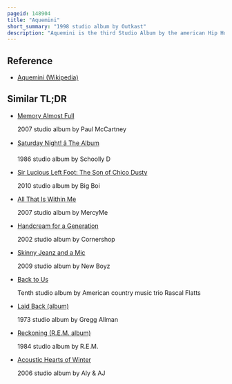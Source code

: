```yaml
---
pageid: 148904
title: "Aquemini"
short_summary: "1998 studio album by Outkast"
description: "Aquemini is the third Studio Album by the american Hip Hop Duo Outkast. It was released on September 29, 1998, by Laface Records. The Title is a Portmanteau of the two Performers' Zodiac Signs: Aquarius and Gemini, which is indicative of the Album's recurring Theme of the differing Personalities of the two Members. The Group recorded the Majority of the Album at Bobby Brown's bosstown recording Studios and Doppler Studios both in Atlanta Georgia."
---
```


## Reference

- [Aquemini (Wikipedia)](https://en.wikipedia.org/?curid=148904)

## Similar TL;DR

- [Memory Almost Full](/tldr/en/memory-almost-full)

  2007 studio album by Paul McCartney

- [Saturday Night! â The Album](/tldr/en/saturday-night-the-album)

  1986 studio album by Schoolly D

- [Sir Lucious Left Foot: The Son of Chico Dusty](/tldr/en/sir-lucious-left-foot-the-son-of-chico-dusty)

  2010 studio album by Big Boi

- [All That Is Within Me](/tldr/en/all-that-is-within-me)

  2007 studio album by MercyMe

- [Handcream for a Generation](/tldr/en/handcream-for-a-generation)

  2002 studio album by Cornershop

- [Skinny Jeanz and a Mic](/tldr/en/skinny-jeanz-and-a-mic)

  2009 studio album by New Boyz

- [Back to Us](/tldr/en/back-to-us)

  Tenth studio album by American country music trio Rascal Flatts

- [Laid Back (album)](/tldr/en/laid-back-album)

  1973 studio album by Gregg Allman

- [Reckoning (R.E.M. album)](/tldr/en/reckoning-rem-album)

  1984 studio album by R.E.M.

- [Acoustic Hearts of Winter](/tldr/en/acoustic-hearts-of-winter)

  2006 studio album by Aly & AJ
